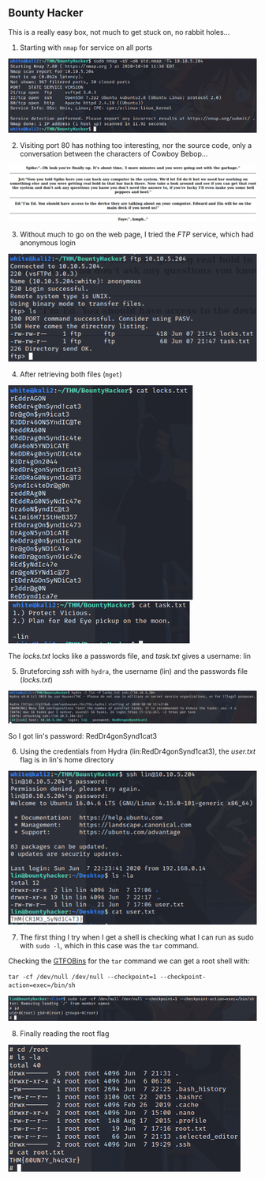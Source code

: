 ## Bounty Hacker

This is a really easy box, not much to get stuck on, no rabbit holes...

1. Starting with `nmap` for service on all ports

![nmap](nmap.png)

2. Visiting port 80 has nothing too interesting, nor the source code, only a conversation between the characters of Cowboy Bebop...

![index](index.png)

3. Without much to go on the web page, I tried the *FTP* service, which had anonymous login

![fpt_anony](ftp_anony.png)

4. After retrieving both files (`mget`)

![locks](locks.png)
![task](task.png)

The *locks.txt* locks like a passwords file, and *task.txt* gives a username: lin

5. Bruteforcing *ssh* with `hydra`, the username (lin) and the passwords file (*locks.txt*)

![hyrda](hydra_lin.png)

So I got lin's password: RedDr4gonSynd1cat3

6. Using the credentials from Hydra (lin:RedDr4gonSynd1cat3), the *user.txt* flag is in lin's home directory

![ssh](ssh.png)

7. The first thing I try when I get a shell is checking what I can run as sudo with `sudo -l`, which in this case was the `tar` command.

Checking the [GTFOBins](https://gtfobins.github.io/) for the `tar` command we can get a root shell with:

`tar -cf /dev/null /dev/null --checkpoint=1 --checkpoint-action=exec=/bin/sh`

![privesc](privesc.png)

8. Finally reading the root flag

![last](last.png)
